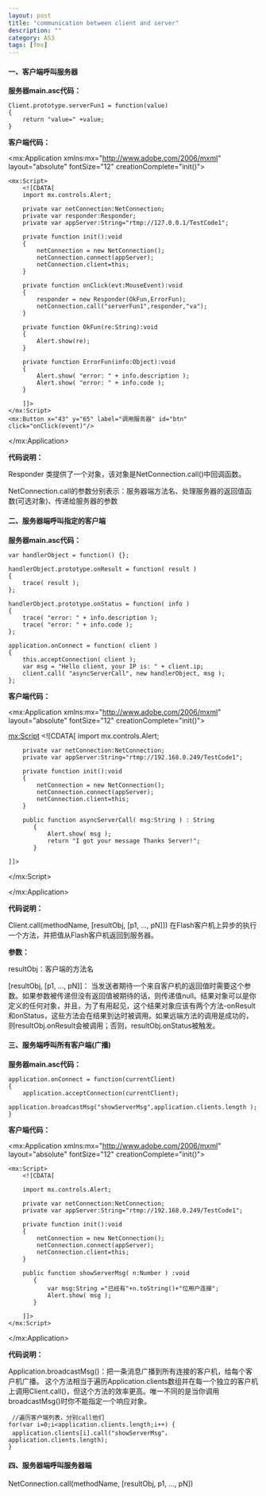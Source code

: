 ```yaml
---
layout: post
title: "communication between client and server"
description: ""
category: AS3
tags: [fms]
---
```



#### 一、客户端呼叫服务器

**服务器main.asc代码：**

	Client.prototype.serverFun1 = function(value)
	{
		return "value=" +value;
    }

**客户端代码：**

<?xml version="1.0" encoding="utf-8"?>
<mx:Application xmlns:mx="http://www.adobe.com/2006/mxml" layout="absolute" 
    fontSize="12" creationComplete="init()">
    
    <mx:Script>
        <![CDATA[    
        import mx.controls.Alert;
    
        private var netConnection:NetConnection;
        private var responder:Responder;
        private var appServer:String="rtmp://127.0.0.1/TestCode1";
            
        private function init():void
        {
            netConnection = new NetConnection();
            netConnection.connect(appServer);
            netConnection.client=this;
        }
        
        private function onClick(evt:MouseEvent):void
        {
            responder = new Responder(OkFun,ErrorFun);
            netConnection.call("serverFun1",responder,"va");
        }
            
        private function OkFun(re:String):void
        {
            Alert.show(re);
        }
        
        private function ErrorFun(info:Object):void
        {
            Alert.show( "error: " + info.description );
            Alert.show( "error: " + info.code );
        }
        
        ]]>
    </mx:Script>
    <mx:Button x="43" y="65" label="调用服务器" id="btn" click="onClick(event)"/>
</mx:Application>

**代码说明：**

Responder 类提供了一个对象，该对象是NetConnection.call()中回调函数。

NetConnection.call的参数分别表示：服务器端方法名、处理服务器的返回值函数(可选对象)、传递给服务器的参数



#### 二、服务器端呼叫指定的客户端

**服务器main.asc代码：**

	var handlerObject = function() {};
  
	handlerObject.prototype.onResult = function( result )
    {
		trace( result );
    };
  
    handlerObject.prototype.onStatus = function( info )
    {
		trace( "error: " + info.description );
        trace( "error: " + info.code );
    };
  
    application.onConnect = function( client )
    {
    	this.acceptConnection( client );
    	var msg = "Hello client, your IP is: " + client.ip;
    	client.call( "asyncServerCall", new handlerObject, msg );
    };
  
  

**客户端代码：**

<?xml version="1.0" encoding="utf-8"?>
<mx:Application xmlns:mx="http://www.adobe.com/2006/mxml" layout="absolute" 
    fontSize="12" creationComplete="init()">

<mx:Script>
    <![CDATA[
        import mx.controls.Alert;
        
        private var netConnection:NetConnection;
        private var appServer:String="rtmp://192.168.0.249/TestCode1";
            
        private function init():void
        {
            netConnection = new NetConnection();
            netConnection.connect(appServer);
            netConnection.client=this;
        }
    
        public function asyncServerCall( msg:String ) : String 
           {
               Alert.show( msg );
               return "I got your message Thanks Server!";
           }

    ]]>
</mx:Script>
    
</mx:Application>

**代码说明：**

Client.call(methodName, [resultObj, [p1, ..., pN]]) 在Flash客户机上异步的执行一个方法，并把值从Flash客户机返回到服务器。

**参数：**

resultObj：客户端的方法名

[resultObj, [p1, ..., pN]]： 当发送者期待一个来自客户机的返回值时需要这个参数。如果参数被传递但没有返回值被期待的话，则传递值null。结果对象可以是你定义的任何对象，并且，为了有用起见，这个结果对象应该有两个方法-onResult和onStatus，这些方法会在结果到达时被调用。如果远端方法的调用是成功的，则resultObj.onResult会被调用；否则，resultObj.onStatus被触发。


#### 三、服务端呼叫所有客户端(广播)

**服务器main.asc代码：**

    application.onConnect = function(currentClient)
    {
        application.acceptConnection(currentClient);
        application.broadcastMsg("showServerMsg",application.clients.length );
    }

**客户端代码：**

<?xml version="1.0" encoding="utf-8"?>
<mx:Application xmlns:mx="http://www.adobe.com/2006/mxml" layout="absolute"
 fontSize="12" creationComplete="init()">
    
    <mx:Script>
        <![CDATA[
            
        import mx.controls.Alert;
        
        private var netConnection:NetConnection;
        private var appServer:String="rtmp://192.168.0.249/TestCode1";
        
        private function init():void
        {
            netConnection = new NetConnection();
            netConnection.connect(appServer);
            netConnection.client=this;
        }
        
        public function showServerMsg( n:Number ) :void
           {
               var msg:String ="已经有"+n.toString()+"位用户连接";
               Alert.show( msg );
           }
                
        ]]>
    </mx:Script>
    
</mx:Application>

**代码说明：**

Application.broadcastMsg()：把一条消息广播到所有连接的客户机，给每个客户机广播。
这个方法相当于遍历Application.clients数组并在每一个独立的客户机上调用Client.call()，但这个方法的效率更高。唯一不同的是当你调用broadcastMsg()时你不能指定一个响应对象。

	 //遍历客户端列表，分别call他们
    for(var i=0;i<application.clients.length;i++) {
     application.clients[i].call("showServerMsg"，application.clients.length);
    }


#### 四、服务器端呼叫服务器端
NetConnection.call(methodName, [resultObj, p1, ..., pN])
